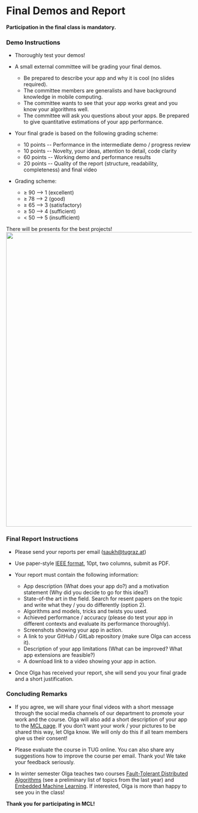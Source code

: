 # Final Demos and Report

__Participation in the final class is mandatory.__

### Demo Instructions


*   Thoroughly test your demos!
*   A small external committee will be grading your final demos. 
    -    Be prepared to describe your app and why it is cool (no slides required).    
    -    The committee members are generalists and have background knowledge in mobile computing. 
    -    The committee wants to see that your app works great and you know your algorithms well.
    -    The committee will ask you questions about your apps. Be prepared to give quantitative estimations of your app performance.

*   Your final grade is based on the following grading scheme:
	- 10 points -- Performance in the intermediate demo / progress review
    - 10 points -- Novelty, your ideas, attention to detail, code clarity
    - 60 points -- Working demo and performance results
    - 20 points -- Quality of the report (structure, readability, completeness) and final video

* Grading scheme:
    - &#8805; 90 --> 1 (excellent)
    - &#8805; 78 --> 2 (good)
    - &#8805; 65 --> 3 (satisfactory)
    - &#8805; 50 --> 4 (sufficient)
    - < 50 --> 5 (insufficient)

There will be presents for the best projects!
<img src="img/intro/android_collectibles.jpg" width="800">


### Final Report Instructions

*   Please send your reports per email (saukh@tugraz.at)
*   Use paper-style <a href="https://www.ieee.org/conferences/publishing/templates.html">IEEE format</a>, 10pt, two columns, submit as PDF.
*   Your report must contain the following information:
    -   App description (What does your app do?) and a motivation statement (Why did you decide to go for this idea?)
	-   State-of-the art in the field. Search for resent papers on the topic and write what they / you do differently (option 2).
    -   Algorithms and models, tricks and twists you used.
    -   Achieved performance / accuracy (please do test your app in different contexts and evaluate its performance thoroughly).
    -   Screenshots showing your app in action.
    -   A link to your GitHub / GitLab repository (make sure Olga can access it).
    -   Description of your app limitations (What can be improved? What app extensions are feasible?)
	- 	A download link to a video showing your app in action.

*   Once Olga has received your report, she will send you your final grade and a short justification.

### Concluding Remarks

* If you agree, we will share your final videos with a short message through the social media channels of our department to promote your work and the course. Olga will also add a short description of your app to the <a href="http://olgasaukh.com/mcl.html">MCL page</a>. If you don’t want your work / your pictures to be shared this way, let Olga know. We will only do this if all team members give us their consent!

* Please evaluate the course in TUG online. You can also share any suggestions how to improve the course per email. Thank you! We take your feedback seriously.

* In winter semester Olga teaches two courses <a href="https://online.tugraz.at/tug_online/wbLv.wbShowLVDetail?pStpSpNr=257936">Fault-Tolerant Distributed Algorithms</a> (see a preliminary list of topics from the last year) and <a href="https://online.tugraz.at/tug_online/wbLv.wbShowLVDetail?pStpSpNr=259749">Embedded Machine Learning</a>. If interested, Olga is more than happy to see you in the class!

__Thank you for participating in MCL!__